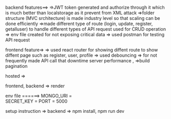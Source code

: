 backend features==> 
=>JWT token generated and authorize through it which is much better than localstorage as it prevent from XML attack
=>folder structure (MVC srchitecture) is made industry level  so that scaling can be done efficiently
=>made different type of route (login, update, register, getalluser) to handle different types of API request used for CRUD operation
=> env file created for not exposing critical data
=> used postman for testing API request


frontend feature=> 
=> used react router for showing diffent route to show diffent page such as
   register, user, profile
=> used debouncing  => for not frequently made API call that downtime server performance ,
 =>build pagination

hosted => 

frontend, backend => render


env file ======>
MONGO_URI =  
SECRET_KEY =
PORT = 5000

setup instruction =>
backend => npm install, npm run dev



  

